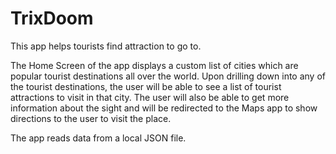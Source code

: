 # TrixDoom

This app helps tourists find attraction to go to.

The Home Screen  of the app displays a custom list of cities which are popular tourist destinations all over the world. Upon drilling down into any of the tourist destinations, the user will be able to see a list of tourist attractions to visit in that city. The user will also be able to get more information about the sight and will be redirected to the Maps app to show directions to the user to visit the place.  

The app reads data from a local JSON file.
